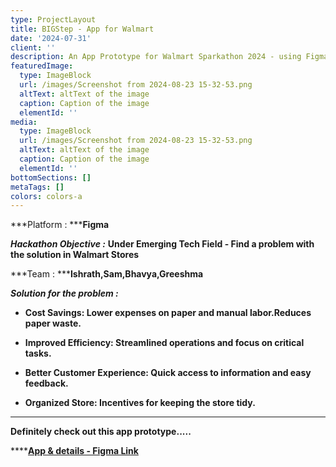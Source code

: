 ```yaml
---
type: ProjectLayout
title: BIGStep - App for Walmart
date: '2024-07-31'
client: ''
description: An App Prototype for Walmart Sparkathon 2024 - using Figma
featuredImage:
  type: ImageBlock
  url: /images/Screenshot from 2024-08-23 15-32-53.png
  altText: altText of the image
  caption: Caption of the image
  elementId: ''
media:
  type: ImageBlock
  url: /images/Screenshot from 2024-08-23 15-32-53.png
  altText: altText of the image
  caption: Caption of the image
  elementId: ''
bottomSections: []
metaTags: []
colors: colors-a
---
```

\*\*\*Platform : \*\*\***Figma**

***Hackathon Objective :*** **Under Emerging Tech Field - Find a problem with the solution in Walmart Stores**

\*\*\*Team : \*\*\***Ishrath,Sam,Bhavya,Greeshma**

***Solution for the problem :***

*   **Cost Savings:
    Lower expenses on paper and manual labor.Reduces paper waste.**

*   **Improved Efficiency:
    Streamlined operations and focus on critical tasks.**

*   **Better Customer Experience:
    Quick access to information and easy feedback.**

*   **Organized Store:
    Incentives for keeping the store tidy.**

****

**Definitely check out this app prototype.....**

****[**App & details - Figma Link**](https://www.figma.com/proto/wTfCYmNJ6215dHoY4UWMBA/BIGStep?node-id=1-16990\&t=bA0mzQ2xlw6aYkE2-1)
